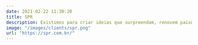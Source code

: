 ```yaml
---
date: 2021-02-22 11:30:20
title: SPR
description: Existimos para criar ideias que surpreendam, renovem paixões, fortaleçam relacionamentos e, obviamente, vendam.
image: "/images/clients/spr.png"
url: "https://spr.com.br/"
---
```

